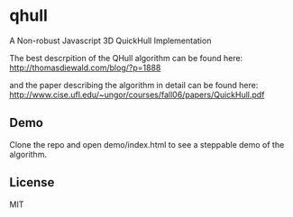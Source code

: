 # qhull

A Non-robust Javascript 3D QuickHull Implementation

The best descrpition of the QHull algorithm can be found here:
http://thomasdiewald.com/blog/?p=1888

and the paper describing the algorithm in detail can be found here:
http://www.cise.ufl.edu/~ungor/courses/fall06/papers/QuickHull.pdf

## Demo

Clone the repo and open demo/index.html to see a steppable demo of the algorithm.

## License

MIT
